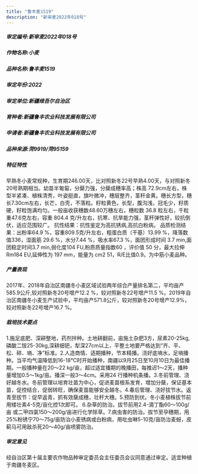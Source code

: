 ```yaml
---
title: "鲁丰麦1519"
description: "新审麦2022年018号"
---
```

##### 审定编号:新审麦2022年018号

##### 作物名称:小麦

##### 品种名称:鲁丰麦1519

##### 审定年份:2022

##### 审定单位:新疆维吾尔自治区

##### 育种者:新疆鲁丰农业科技发展有限公司

##### 申请者:新疆鲁丰农业科技发展有限公司

##### 品种来源:菏9919/菏95159

##### 特征特性
早熟冬小麦常规种，生育期246.00天，比对照新冬22号早熟4.00天，与对照新冬20号熟期相当。幼苗半匍匐，分蘖力强，分蘖成穗率高；株高 72.9cm左右，株型半紧凑、植株清秀，叶姿挺直，旗叶微冲，穗层整齐，茎秆金黄。穗长方型，穗长7.30cm左右，长芒，白壳，不落粒。籽粒黄色，长型，腹沟浅，冠毛少，籽质硬，籽粒饱满均匀。一般亩收获穗数48.60万穗左右，穗粒数 36.8 粒左右，千粒重47.6克左右，容重 804.4 克/升左右，抗寒、抗旱能力强，茎秆弹性好，较抗倒伏，适应范围较广。
抗性结果：抗性鉴定为高抗锈病,高抗白粉病。
品质检测结果：出粉率64.9 %，容重809.5克/升左右，粗蛋白质（干基）13.99 %，降落数值336，湿面筋 29.6 %，水分7.44 %，吸水率67.3 %，面团形成时间 3.7 min,面团稳定时间3.7 min,弱化度104 FU,粉质质量指数60 ，评价值 50 分，最大拉伸Rm184 EU,延伸性为 197 mm，能量为 cm2 51，R/E比值0.9。为中筋小麦品种。

##### 产量表现
2017年、2018年自治区南疆冬小麦区域试验两年综合产量排名第二，平均亩产585.9公斤,较对照新冬20号增产12.2 %，较对照新冬22号增产11.5 %。2019年自治区南疆冬小麦生产试验中，平均亩产571.8公斤，较对照新冬20号增产12.9%，较对照新冬22号增产16.7 %。

##### 栽培技术要点
1.施足底肥、深耕整地，药剂拌种。土地耕翻前，亩施土杂肥3方，尿素20-25kg,磷酸二铵25-30kg,深耕细钯，犁深27cm以上，平整土地要严格达到“齐、平、松、碎、墒、净”标准。2.人造商情、适期播种，节本精播。浇好底墒水，足墒播种。当平均气温降低到16-18℃时开始播种，南疆以9月25日至10月10日为最佳播期。一般播种量在20～22 kg/亩，超过适宜播期的晚播田，每推迟1～2天，播种量增加0.5～1kg/亩。播深一般3～4cm。采用24 行播种机条播。3.冬前管理、浇好越冬水。冬前管理以培育壮苗为中心，促进麦苗根系发育，增加分蘖，保证基本苗，促控结合，促弱转旺，确保麦苗能够安全越冬。4.春后管理、浇好拔节水。返青至拔节：促早返青，抓有效蘖成穗，壮秆大穗。5.预防到伏。冬小麦植株拔节前用矮壮素4-5克/亩化控1次即可。 6.杂草的防治。拔节前用2.4-滴丁酯60～100g/亩 或二甲四氯150～200g/亩进行化学除草。7.病虫害的防治。拔节至孕穗期，用25%粉锈宁70～75g/亩防治小麦锈病或白粉病，用吡虫啉5-10克/亩防治麦蚜，皮蓟马可用敌杀死20～40g/亩喷雾防治。

##### 审定意见
经自治区第十届主要农作物品种审定委员会主任委员会议同意通过审定。适宜种植于南疆冬麦区。
